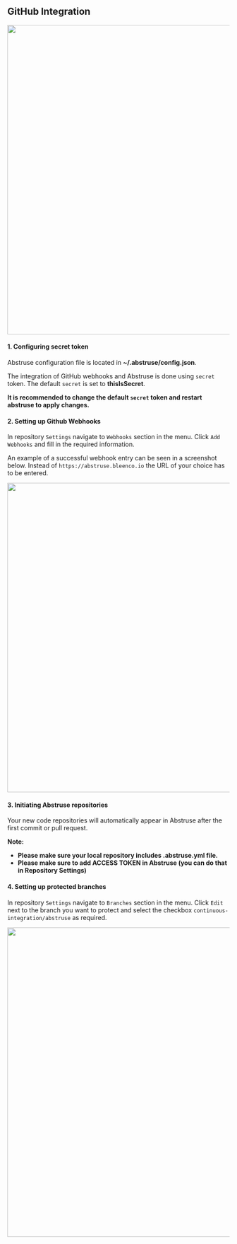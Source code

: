 ## GitHub Integration

<p align="left">
  <img src="https://user-images.githubusercontent.com/1796022/29858646-a6ba0772-8d5e-11e7-9280-ef5a9d4ca0f4.png" width="700">
</p>

#### 1. Configuring secret token

Abstruse configuration file is located in **~/.abstruse/config.json**.

The integration of GitHub webhooks and Abstruse is done using `secret` token. The default `secret` is set to **thisIsSecret**.

**It is recommended to change the default `secret` token and restart abstruse to apply changes.**

#### 2. Setting up Github Webhooks

In repository `Settings` navigate to `Webhooks` section in the menu. Click `Add Webhooks` and fill in the required information.

An example of a successful webhook entry can be seen in a screenshot below. Instead of `https://abstruse.bleenco.io` the URL of your choice has to be entered.

<p align="left">
  <img src="https://user-images.githubusercontent.com/1796022/29858741-220462f6-8d5f-11e7-8b3b-b6418b46684c.png" width="700">
</p>

#### 3. Initiating Abstruse repositories

Your new code repositories will automatically appear in Abstruse
after the first commit or pull request.

**Note:**
 - **Please make sure your local repository includes .abstruse.yml file.**
 - **Please make sure to add ACCESS TOKEN in Abstruse (you can do that in Repository Settings)**

#### 4. Setting up protected branches

In repository `Settings` navigate to `Branches` section in the menu. Click `Edit` next to the branch you want to protect and select the checkbox `continuous-integration/abstruse` as required.

<p align="left">
  <img src="https://user-images.githubusercontent.com/1796022/29859098-d90d5682-8d60-11e7-92ff-b089daf4f7a8.png" width="700">
</p>

